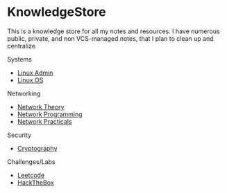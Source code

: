 # KnowledgeStore

This is a knowledge store for all my notes and resources. I have numerous
public, private, and non VCS-managed notes, that I plan to clean up and
centralize


Systems

- [Linux Admin](linux-admin/home.md)
- [Linux OS](linux-system/home.md)

Networking

- [Network Theory](network-theory/home.md)
- [Network Programming](network-programming/home.md)
- [Network Practicals](network-practical/home.md)


Security

- [Cryptography](cryptography/home.md)

Challenges/Labs

- [Leetcode](leetcode/home.md)
- [HackTheBox](hackthebox/home.md)

